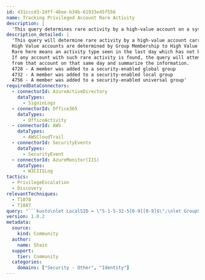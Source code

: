 ```yaml
---
id: 431cccd3-2dff-46ee-b34b-61933e45f556
name: Tracking Privileged Account Rare Activity
description: |
  'This query determines rare activity by a high-value account on a system or service. If any account with rare activity is found, the query retrieves related activity from that account on the same day and summarizes the information.'
description_detailed: |
  'This query will determine rare activity by a high-value account carried out on a system or service.
  High Value accounts are determined by Group Membership to High Value groups via events listed below.
  Rare here means an activity type seen in the last day which has not been seen in the previous 7 days.
  If any account with such rare activity is found, the query will attempt to retrieve related activity
  from that account on that same day and summarize the information.
  4728 - A member was added to a security-enabled global group
  4732 - A member was added to a security-enabled local group
  4756 - A member was added to a security-enabled universal group'
requiredDataConnectors:
  - connectorId: AzureActiveDirectory
    dataTypes:
      - SigninLogs
  - connectorId: Office365
    dataTypes:
      - OfficeActivity
  - connectorId: AWS
    dataTypes:
      - AWSCloudTrail
  - connectorId: SecurityEvents
    dataTypes:
      - SecurityEvent
  - connectorId: AzureMonitor(IIS)
    dataTypes:
      - W3CIISLog
tactics:
  - PrivilegeEscalation
  - Discovery
relevantTechniques:
  - T1078
  - T1087
query: "```kusto\nlet LocalSID = \"S-1-5-32-5[0-9][0-9]$\";\nlet GroupSID = \"S-1-5-21-[0-9]*-[0-9]*-[0-9]*-5[0-9][0-9]$|S-1-5-21-[0-9]*-[0-9]*-[0-9]*-1102$|S-1-5-21-[0-9]*-[0-9]*-[0-9]*-1103$\";\nlet p_Accounts = SecurityEvent\n| where EventID in (\"4728\", \"4732\", \"4756\") and AccountType == \"User\" and MemberName == \"-\"\n// Exclude Remote Desktop Users group: S-1-5-32-555 and IIS Users group S-1-5-32-568\n| where TargetSid !in (\"S-1-5-32-555\", \"S-1-5-32-568\")\n| where TargetSid matches regex LocalSID or TargetSid matches regex GroupSID\n| summarize by DomainSlashAccount = tolower(SubjectAccount), NtDomain = SubjectDomainName,\nAccountAtDomain = tolower(strcat(SubjectUserName,\"@\",SubjectDomainName)), AccountName = tolower(SubjectUserName);\n// Build custom high value account list\nlet cust_Accounts = datatable(Account:string, NtDomain:string, Domain:string)[\n\"john\", \"Contoso\", \"contoso.com\",  \"greg\", \"Contoso\", \"contoso.com\",  \"larry\", \"Domain\", \"contoso.com\"];\nlet c_Accounts = cust_Accounts\n| extend AccountAtDomain = tolower(strcat(Account,\"@\",Domain)), AccountName = tolower(Account),\nDomainSlashAccount = tolower(strcat(NtDomain,\"\\\\\",Account));\nlet AccountFormat = p_Accounts | union c_Accounts | project AccountName, AccountAtDomain, DomainSlashAccount;\n// Normalize activity from diverse sources into common schema using a function\nlet activity = view (a_StartTime:datetime, a_EndTime:datetime) {\n(union isfuzzy=true\n(AccountFormat | join kind=inner\n(AWSCloudTrail\n| where TimeGenerated >= a_StartTime and TimeGenerated <= a_EndTime\n| extend ClientIP = \"-\", AccountName = tolower(UserIdentityUserName), WinSecEventDomain = \"-\"\n| project-rename EventType = EventName, ServiceOrSystem = EventSource)\non AccountName),\n(AccountFormat | join kind=inner\n(SigninLogs\n| where TimeGenerated >= a_StartTime and TimeGenerated <= a_EndTime\n| extend AccountName = tolower(split(UserPrincipalName, \"@\")[0]), WinSecEventDomain = \"-\"\n| extend Event = strcat(\"OperationName\", \"-\", \"ResultType\", \"-\", \"ResultDescription\")\n| project-rename EventType = Event, ServiceOrSystem = AppDisplayName, ClientIP = IPAddress)\non AccountName),\n(AccountFormat | join kind=inner\n(OfficeActivity\n| where TimeGenerated >= a_StartTime and TimeGenerated <= a_EndTime\n| extend AccountName = tolower(split(UserId, \"@\")[0]), WinSecEventDomain = \"-\"\n| extend Event = strcat(Operation, \"-\", ResultStatus)\n| project-rename EventType = Event, ServiceOrSystem = OfficeWorkload)\n on AccountName),\n(AccountFormat | join kind=inner\n(SecurityEvent\n| where TimeGenerated >= a_StartTime and TimeGenerated <= a_EndTime\n| where EventID in (4624, 4625)\n| extend ClientIP = \"-\"\n| extend AccountName = tolower(split(Account,\"\\\\\")[1]), Domain = tolower(split(Account,\"\\\\\")[0])\n| project-rename EventType = Activity, ServiceOrSystem = Computer, WinSecEventDomain = Domain)\non AccountName),\n(AccountFormat | join kind=inner\n(W3CIISLog\n| where TimeGenerated >= a_StartTime and TimeGenerated <= a_EndTime\n| where csUserName != \"-\" and isnotempty(csUserName)\n| extend AccountName = tolower(csUserName), WinSecEventDomain = \"-\"\n| project-rename EventType = csMethod, ServiceOrSystem = sSiteName, ClientIP = cIP)\non AccountName),\n(AccountFormat | join kind=inner\n(W3CIISLog\n| where TimeGenerated >= a_StartTime and TimeGenerated <= a_EndTime\n| where csUserName != \"-\" and isnotempty(csUserName)\n| extend AccountAtDomain = tolower(csUserName), WinSecEventDomain = \"-\"\n| project-rename EventType = csMethod, ServiceOrSystem = sSiteName, ClientIP = cIP)\non AccountAtDomain));\n};\n// Rare activity today versus prior week\nlet LastDay = startofday(ago(1d));\nlet PrevDay = endofday(ago(2d));\nlet Prev7Day = startofday(ago(8d));\nlet ra_LastDay = activity(LastDay, now())\n| summarize ra_StartTime = min(TimeGenerated), ra_EndTime = max(TimeGenerated),\nra_Count = count() by Type, AccountName, EventType, ClientIP, ServiceOrSystem, WinSecEventDomain;\nlet a_7day = activity(Prev7Day, PrevDay)\n| summarize ha_Count = count() by Type, AccountName, EventType, ClientIP, ServiceOrSystem, WinSecEventDomain;\nlet ra_Today = ra_LastDay | join kind=leftanti (a_7day) on Type, AccountName, ServiceOrSystem\n| extend RareServiceOrSystem = ServiceOrSystem;\n// Retrieve related activity as context\nlet a_Related =\n(union isfuzzy=true\n(// Make sure we at least publish the unusual activity we identified above - even if no related context activity is found in the subsequent union\nra_Today),\n// Remaining elements of the union look for related activity\n(ra_Today | join kind=inner\n(OfficeActivity\n| where TimeGenerated > LastDay\n| summarize rel_StartTime = min(TimeGenerated), rel_EndTime = max(TimeGenerated), rel_ServiceOrSystemCount = dcount(OfficeWorkload),\nrel_ServiceOrSystemSet = makeset(OfficeWorkload), rel_ClientIPSet = makeset(ClientIP),\nrel_Count = count() by AccountName = tolower(UserId), rel_EventType = Operation, Type\n) on AccountName),\n(ra_Today | join kind=inner\n(SecurityEvent | where TimeGenerated > LastDay\n| where EventID in (4624, 4625)\n| where AccountType == \"User\"\n| summarize rel_StartTime = min(TimeGenerated), rel_EndTime = max(TimeGenerated), rel_ServiceOrSystemCount = dcount(Computer),\nrel_ServiceOrSystemSet = makeset(Computer), rel_ClientIPSet = makeset(\"-\"),\nrel_Count = count() by DomainSlashAccount = tolower(Account), rel_EventType = Activity, Type, AccountName\n) on AccountName),\n(ra_Today | join kind=inner\n(Event | where TimeGenerated > LastDay\n// 7045: A service was installed in the system\n| where EventID == 7045\n| summarize rel_StartTime = min(TimeGenerated), rel_EndTime = max(TimeGenerated), rel_ServiceOrSystemCount = dcount(Computer),\nrel_ServiceOrSystemSet = makeset(Computer), rel_ClientIPSet = makeset(\"-\"),\nrel_Count = count() by DomainSlashAccount = tolower(UserName), rel_EventType = strcat(EventID, \"-\", tostring(split(RenderedDescription,\".\")[0])), Type\n) on $left.AccountName == $right.DomainSlashAccount),\n(ra_Today | join kind=inner\n(SecurityEvent | where TimeGenerated > LastDay\n// 4720: Account created, 4726: Account deleted\n| where EventID in (4720,4726)\n| summarize rel_StartTime = min(TimeGenerated), rel_EndTime = max(TimeGenerated), rel_ServiceOrSystemCount = dcount(UserPrincipalName),\nrel_ServiceOrSystemSet = makeset(UserPrincipalName), rel_ClientIPSet = makeset(\"-\"),\nrel_Count = count() by DomainSlashAccount = tolower(Account), rel_EventType = Activity, Type, AccountName\n) on AccountName),\n(ra_Today | join kind=inner\n(SigninLogs | where TimeGenerated > LastDay\n| extend RemoteHost = tolower(tostring(parse_json(DeviceDetail.[\"displayName\"])))\n| extend OS = DeviceDetail.operatingSystem, Browser = DeviceDetail.browser, StatusCode = tostring(Status.errorCode),\nStatusDetails = tostring(Status.additionalDetails), State = tostring(LocationDetails.state)\n| summarize rel_StartTime = min(TimeGenerated), rel_EndTime = max(TimeGenerated), a_RelatedRemoteHostSet = makeset(RemoteHost),\nrel_ServiceOrSystemSet = makeset(AppDisplayName), rel_ServiceOrSystemCount = dcount(AppDisplayName), rel_ClientIPSet = makeset(IPAddress),\nrel_StateSet = makeset(State),\nrel_Count = count() by AccountAtDomain = tolower(UserPrincipalName), rel_EventType = iff(isnotempty(ResultDescription), ResultDescription, StatusDetails), Type)\n on $left.WinSecEventDomain == $right.AccountAtDomain),\n(ra_Today | join kind=inner\n(AWSCloudTrail | where TimeGenerated > LastDay\n| summarize rel_StartTime = min(TimeGenerated),rel_EndTime = max(TimeGenerated), rel_ServiceOrSystemSet = makeset(EventSource),\nrel_ServiceOrSystemCount = dcount(EventSource), rel_ClientIPSet = makeset(\"-\"),\nrel_Count= count() by AccountName = tolower(UserIdentityUserName), rel_EventType = EventName, Type\n) on AccountName),\n(ra_Today | join kind=inner\n(SecurityAlert | where TimeGenerated > LastDay\n| extend ExtProps=parse_json(ExtendedProperties)\n| extend AccountName = tostring(ExtProps.[\"user name\"])\n| summarize rel_StartTime = min(TimeGenerated), rel_EndTime = max(TimeGenerated), rel_ServiceOrSystemCount = dcount(AlertType),\nrel_ServiceOrSystemSet = makeset(AlertType),\nrel_Count = count() by DomainSlashAccount = tolower(AccountName), rel_EventType = ProductName, Type, AccountName) \non AccountName)\n);\na_Related\n| project Type, RareActivtyStartTimeUtc = ra_StartTime, RareActivityEndTimeUtc = ra_EndTime, RareActivityCount = ra_Count,\nAccountName, WinSecEventDomain, EventType, RareServiceOrSystem, RelatedActivityStartTimeUtc = rel_StartTime,\nRelatedActivityEndTimeUtc = rel_EndTime, RelatedActivityEventType = rel_EventType, RelatedActivityClientIPSet = rel_ClientIPSet,\nRelatedActivityServiceOrSystemCount = rel_ServiceOrSystemCount, RelatedActivityServiceOrSystemSet = rel_ServiceOrSystemSet, RelatedActivityCount = rel_Count\n| extend timestamp = RareActivtyStartTimeUtc, AccountCustomEntity = AccountName\n```"
version: 1.0.2
metadata:
  source:
    kind: Community
  author:
    name: Shain
  support:
    tier: Community
  categories:
    domains: ["Security - Other", "Identity"]
---
```


